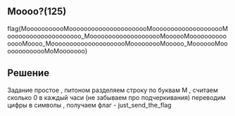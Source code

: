 Moooo?(125)
-

flag{MooooooooooMoooooooooooooooooooooMoooooooooooooooooooMoooooooooooooooooooo_MoooooooooooooooooooMoooooMooooooooooooooMoooo_MooooooooooooooooooooMooooooooMooooo_MooooooMooooooooooooMoMooooooo}

Решение
-

Задание простое , питоном разделяем строку по буквам М , считаем сколько 0 в каждый часи (не забываем про подчеркивания) переводим цифры в символы , получаем флаг - just_send_the_flag
